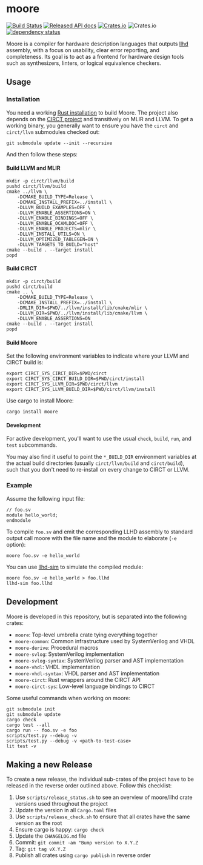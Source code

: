# moore

[![Build Status](https://travis-ci.org/fabianschuiki/moore.svg?branch=master)](https://travis-ci.org/fabianschuiki/moore)
[![Released API docs](https://docs.rs/moore/badge.svg)](https://docs.rs/moore)
[![Crates.io](https://img.shields.io/crates/v/moore.svg)](https://crates.io/crates/moore)
![Crates.io](https://img.shields.io/crates/l/moore)
[![dependency status](https://deps.rs/repo/github/fabianschuiki/moore/status.svg)](https://deps.rs/repo/github/fabianschuiki/moore)

Moore is a compiler for hardware description languages that outputs [llhd] assembly, with a focus on usability, clear error reporting, and completeness. Its goal is to act as a frontend for hardware design tools such as synthesizers, linters, or logical equivalence checkers.

## Usage

### Installation

You need a working [Rust installation](https://rustup.rs/) to build Moore. The project also depends on the [CIRCT project](https://github.com/llvm/circt) and transitively on MLIR and LLVM. To get a working binary, you generally want to ensure you have the `circt` and `circt/llvm` submodules checked out:

    git submodule update --init --recursive

And then follow these steps:

#### Build LLVM and MLIR

    mkdir -p circt/llvm/build
    pushd circt/llvm/build
    cmake ../llvm \
        -DCMAKE_BUILD_TYPE=Release \
        -DCMAKE_INSTALL_PREFIX=../install \
        -DLLVM_BUILD_EXAMPLES=OFF \
        -DLLVM_ENABLE_ASSERTIONS=ON \
        -DLLVM_ENABLE_BINDINGS=OFF \
        -DLLVM_ENABLE_OCAMLDOC=OFF \
        -DLLVM_ENABLE_PROJECTS=mlir \
        -DLLVM_INSTALL_UTILS=ON \
        -DLLVM_OPTIMIZED_TABLEGEN=ON \
        -DLLVM_TARGETS_TO_BUILD="host"
    cmake --build . --target install
    popd

#### Build CIRCT

    mkdir -p circt/build
    pushd circt/build
    cmake .. \
        -DCMAKE_BUILD_TYPE=Release \
        -DCMAKE_INSTALL_PREFIX=../install \
        -DMLIR_DIR=$PWD/../llvm/install/lib/cmake/mlir \
        -DLLVM_DIR=$PWD/../llvm/install/lib/cmake/llvm \
        -DLLVM_ENABLE_ASSERTIONS=ON
    cmake --build . --target install
    popd

#### Build Moore

Set the following environment variables to indicate where your LLVM and CIRCT build is:

    export CIRCT_SYS_CIRCT_DIR=$PWD/circt
    export CIRCT_SYS_CIRCT_BUILD_DIR=$PWD/circt/install
    export CIRCT_SYS_LLVM_DIR=$PWD/circt/llvm
    export CIRCT_SYS_LLVM_BUILD_DIR=$PWD/circt/llvm/install

Use cargo to install Moore:

    cargo install moore

#### Development

For active development, you'll want to use the usual `check`, `build`, `run`, and `test` subcommands.

You may also find it useful to point the `*_BUILD_DIR` environment variables at the actual build directories (usually `circt/llvm/build` and `circt/build`), such that you don't need to re-install on every change to CIRCT or LLVM.

### Example

Assume the following input file:

    // foo.sv
    module hello_world;
    endmodule

To compile `foo.sv` and emit the corresponding LLHD assembly to standard output call moore with the file name and the module to elaborate (`-e` option):

    moore foo.sv -e hello_world

You can use [llhd-sim] to simulate the compiled module:

    moore foo.sv -e hello_world > foo.llhd
    llhd-sim foo.llhd

## Development

Moore is developed in this repository, but is separated into the following crates:

- `moore`: Top-level umbrella crate tying everything together
- `moore-common`: Common infrastructure used by SystemVerilog and VHDL
- `moore-derive`: Procedural macros
- `moore-svlog`: SystemVerilog implementation
- `moore-svlog-syntax`: SystemVerilog parser and AST implementation
- `moore-vhdl`: VHDL implementation
- `moore-vhdl-syntax`: VHDL parser and AST implementation
- `moore-circt`: Rust wrappers around the CIRCT API
- `moore-circt-sys`: Low-level language bindings to CIRCT

Some useful commands when working on moore:

    git submodule init
    git submodule update
    cargo check
    cargo test --all
    cargo run -- foo.sv -e foo
    scripts/test.py --debug -v
    scripts/test.py --debug -v <path-to-test-case>
    lit test -v

## Making a new Release

To create a new release, the individual sub-crates of the project have to be released in the reverse order outlined above. Follow this checklist:

1. Use `scripts/release_status.sh` to see an overview of moore/llhd crate versions used throughout the project
2. Update the version in all `Cargo.toml` files
3. Use `scripts/release_check.sh` to ensure that all crates have the same version as the root
5. Ensure cargo is happy: `cargo check`
4. Update the `CHANGELOG.md` file
5. Commit: `git commit -am "Bump version to X.Y.Z`
6. Tag: `git tag vX.Y.Z`
7. Publish all crates using `cargo publish` in reverse order


[llhd]: https://github.com/fabianschuiki/llhd
[llhd-sim]: https://github.com/fabianschuiki/llhd-sim
